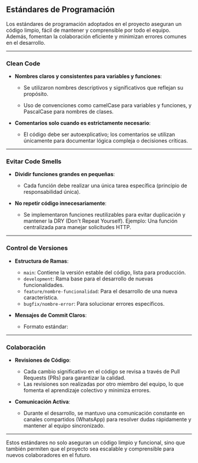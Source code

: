 ## **Estándares de Programación**

Los estándares de programación adoptados en el proyecto aseguran un código limpio, fácil de mantener y comprensible por todo el equipo. Además, fomentan la colaboración eficiente y minimizan errores comunes en el desarrollo.

---

### **Clean Code**
- **Nombres claros y consistentes para variables y funciones**:
  - Se utilizaron nombres descriptivos y significativos que reflejan su propósito.

  - Uso de convenciones como camelCase para variables y funciones, y PascalCase para nombres de clases.
  
- **Comentarios solo cuando es estrictamente necesario**:
  - El código debe ser autoexplicativo; los comentarios se utilizan únicamente para documentar lógica compleja o decisiones críticas.


---

### **Evitar Code Smells**
- **Dividir funciones grandes en pequeñas**:
  - Cada función debe realizar una única tarea específica (principio de responsabilidad única).
   
- **No repetir código innecesariamente**:
  - Se implementaron funciones reutilizables para evitar duplicación y mantener la DRY (Don't Repeat Yourself).
    Ejemplo: Una función centralizada para manejar solicitudes HTTP.

---

### **Control de Versiones**
- **Estructura de Ramas**:
  - `main`: Contiene la versión estable del código, lista para producción.
  - `development`: Rama base para el desarrollo de nuevas funcionalidades.
  - `feature/nombre-funcionalidad`: Para el desarrollo de una nueva característica.
  - `bugfix/nombre-error`: Para solucionar errores específicos.

- **Mensajes de Commit Claros**:
  - Formato estándar:


---

### **Colaboración**
- **Revisiones de Código**:
  - Cada cambio significativo en el código se revisa a través de Pull Requests (PRs) para garantizar la calidad.
  - Las revisiones son realizadas por otro miembro del equipo, lo que fomenta el aprendizaje colectivo y minimiza errores.
  
  
- **Comunicación Activa**:
  - Durante el desarrollo, se mantuvo una comunicación constante en canales compartidos (WhatsApp) para resolver dudas rápidamente y mantener al equipo sincronizado.

---

Estos estándares no solo aseguran un código limpio y funcional, sino que también permiten que el proyecto sea escalable y comprensible para nuevos colaboradores en el futuro.
